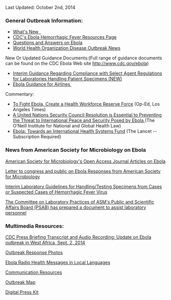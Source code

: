 
Last Updated: October 2nd, 2014

### General Outbreak Information:
<ul>
<li><a href="http://www.cdc.gov/vhf/ebola/outbreaks/guinea/whats-new.html">What's New&nbsp;&nbsp; </a></li>
<li><a href="http://www.cdc.gov/vhf/ebola/index.html">CDC's Ebola Hemorrhagic Fever Resources Page</a></li>
<li><a href="http://www.cdc.gov/vhf/ebola/outbreaks/guinea/qa.html">Questions and Answers on Ebola</a></li>
<li><a href="http://www.afro.who.int/en/clusters-a-programmes/dpc/epidemic-a-pandemic-alert-and-response/outbreak-news.html">World Health Organization Disease Outbreak News</a></li>
</ul>
<p>New Or Updated Guidance Documents:(Full range of guidance documents can be found on the CDC Ebola Web site <a href="http://www.cdc.gov/ebola">http://www.cdc.gov/ebola</a>)</p>
<ul>
<li><a href="http://www.cdc.gov/vhf/ebola/hcp/select-agent-regulations.html">Interim Guidance Regarding Compliance with Select Agent Regulations for Laboratories Handling Patient Specimens (NEW)</a></li>
<li><a href="http://www.cdc.gov/quarantine/air/managing-sick-travelers/ebola-guidance-airlines.html">Ebola Guidance for Airlines&nbsp;</a></li>
</ul>
<p>Commentary:</p>
<ul>
<li><a href="http://www.latimes.com/opinion/op-ed/la-oe-barry-ebola-medical-reserves-20140919-story.html">To Fight Ebola, Create a Health Workforce Reserve Force</a> (Op-Ed, Los Angeles Times)</li>
<li><a href="https://www.dropbox.com/s/q26t9wr3x9qa3mi/A%20United%20Nations%20Security%20Council%20Resolution%20is%20Essential%20to%20Preventing%20the%20Threat%20to%20International%20Peace%20and%20Security%20Posed%20by%20Ebola.pdf?dl=0">A United Nations Security Council Resolution is Essential to Preventing the Threat to International Peace and Security Posed by Ebola </a>(The O’Neill Institute for National and Global Health Law)</li>
<li><a href="http://www.thelancet.com/journals/lancet/article/PIIS0140-6736(14)61345-3/fulltext">Ebola: Towards an International Health Systems Fund</a> (The Lancet -- Subscription Required)</li>
</ul>



### News from American Society for Microbiology on Ebola

[American Society for Microbiology's Open Access Journal Articles on Ebola](http://journals.asm.org/search?submit=yes&pubdate_year=&volume=&firstpage=&doi=&author1=&author2=&title=&andorexacttitle=and&titleabstract=ebola&andorexacttitleabs=and&fulltext=&andorexactfulltext=and&fmonth=&fyear=&tmonth=&tyear=&journalcode=aac|aem|cdli|cmr|eukcell|ga|iai|jb|jcm|jvi|mbio|mcb|mmbr&format=standard&hits=10&sortspec=relevance&submit=yes&submit=Submit)

[Letter to congress and public on Ebola Responses from American Society for Microbiology](https://www.asm.org/index.php/publicpolicy-2/statements-testimony/137-policy/documents/statements-and-testimony/93155-ebola-14)

[Interim Laboratory Guidelines for Handling/Testing Specimens from Cases or Suspected Cases of Hemorrhagic Fever Virus](https://www.asm.org/images/PSAB/Ebola9-10-14.pdf)

[The Committee on Laboratory Practices of ASM's Public and Scientific Affairs Board (PSAB) has prepared a document to assist laboratory personnel](http://www.asm.org/images/PSAB/ASM-HFVEbolaLaboratoryInterimGuidance.pdf)

### Multimedia Resources:

[CDC Press Briefing Transcript and Audio Recording: Update on Ebola outbreak in West Africa, Sept. 2, 2014](http://www.cdc.gov/media/releases/2014/t0902-ebola-outbreak.html)

[Outbreak Response Photos](http://www.flickr.com/photos/cdcglobal/sets/72157646018355339/)

[Ebola Radio Health Messages in Local Languages](http://www.cdc.gov/vhf/ebola/outbreaks/guinea/radio-spots.html)

[Communication Resources](http://www.cdc.gov/vhf/ebola/outbreaks/guinea/print-resources.html)

[Outbreak Map](http://www.cdc.gov/vhf/ebola/resources/distribution-map-guinea-outbreak.html)

[Digital Press Kit](http://www.cdc.gov/media/dpk/2014/dpk-ebola-outbreak.html)